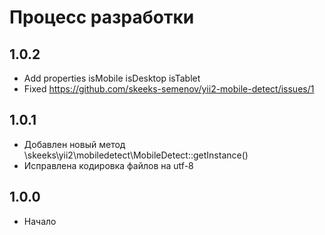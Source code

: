 Процесс разработки
==============

1.0.2
-----------------
  * Add properties isMobile isDesktop isTablet
  * Fixed https://github.com/skeeks-semenov/yii2-mobile-detect/issues/1
  
1.0.1
-----------------
  * Добавлен новый метод \skeeks\yii2\mobiledetect\MobileDetect::getInstance()
  * Исправлена кодировка файлов на utf-8

1.0.0
-----------------
  * Начало